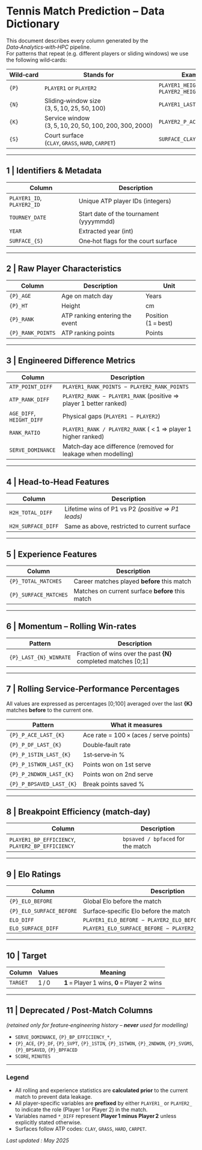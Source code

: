 # Tennis Match Prediction – Data Dictionary

This document describes every column generated by the _Data‑Analytics‑with‑HPC_ pipeline.  
For patterns that repeat (e.g. different players or sliding windows) we use the following
wild‑cards:

| Wild‑card | Stands for                                             | Example                            |
| --------- | ------------------------------------------------------ | ---------------------------------- |
| `{P}`     | `PLAYER1` or `PLAYER2`                                 | `PLAYER1_HEIGHT`, `PLAYER2_HEIGHT` |
| `{N}`     | Sliding‑window size (3, 5, 10, 25, 50, 100)            | `PLAYER1_LAST_25_WINRATE`          |
| `{K}`     | Service window (3, 5, 10, 20, 50, 100, 200, 300, 2000) | `PLAYER2_P_ACE_LAST_50`            |
| `{S}`     | Court surface (`CLAY`, `GRASS`, `HARD`, `CARPET`)      | `SURFACE_CLAY`                     |

---

## 1 | Identifiers & Metadata

| Column                     | Description                             |
| -------------------------- | --------------------------------------- |
| `PLAYER1_ID`, `PLAYER2_ID` | Unique ATP player IDs (integers)        |
| `TOURNEY_DATE`             | Start date of the tournament (yyyymmdd) |
| `YEAR`                     | Extracted year (int)                    |
| `SURFACE_{S}`              | One‑hot flags for the court surface     |

---

## 2 | Raw Player Characteristics

| Column            | Description                    | Unit                |
| ----------------- | ------------------------------ | ------------------- |
| `{P}_AGE`         | Age on match day               | Years               |
| `{P}_HT`          | Height                         | cm                  |
| `{P}_RANK`        | ATP ranking entering the event | Position (1 = best) |
| `{P}_RANK_POINTS` | ATP ranking points             | Points              |

---

## 3 | Engineered Difference Metrics

| Column                    | Description                                                       |
| ------------------------- | ----------------------------------------------------------------- |
| `ATP_POINT_DIFF`          | `PLAYER1_RANK_POINTS − PLAYER2_RANK_POINTS`                       |
| `ATP_RANK_DIFF`           | `PLAYER2_RANK − PLAYER1_RANK` (positive ⇒ player 1 better ranked) |
| `AGE_DIFF`, `HEIGHT_DIFF` | Physical gaps (`PLAYER1 − PLAYER2`)                               |
| `RANK_RATIO`              | `PLAYER1_RANK / PLAYER2_RANK` ( < 1 ⇒ player 1 higher ranked)     |
| `SERVE_DOMINANCE`         | Match‑day ace difference (removed for leakage when modelling)     |

---

## 4 | Head‑to‑Head Features

| Column             | Description                                       |
| ------------------ | ------------------------------------------------- |
| `H2H_TOTAL_DIFF`   | Lifetime wins of P1 vs P2 _(positive ⇒ P1 leads)_ |
| `H2H_SURFACE_DIFF` | Same as above, restricted to current surface      |

---

## 5 | Experience Features

| Column                | Description                                      |
| --------------------- | ------------------------------------------------ |
| `{P}_TOTAL_MATCHES`   | Career matches played **before** this match      |
| `{P}_SURFACE_MATCHES` | Matches on current surface **before** this match |

---

## 6 | Momentum – Rolling Win‑rates

| Pattern                | Description                                                    |
| ---------------------- | -------------------------------------------------------------- |
| `{P}_LAST_{N}_WINRATE` | Fraction of wins over the past **{N}** completed matches [0;1] |

---

## 7 | Rolling Service‑Performance Percentages

All values are expressed as percentages [0;100] averaged over the last **{K}** matches **before** to the current one.

| Pattern                  | What it measures                       |
| ------------------------ | -------------------------------------- |
| `{P}_P_ACE_LAST_{K}`     | Ace rate = 100 × (aces / serve points) |
| `{P}_P_DF_LAST_{K}`      | Double‑fault rate                      |
| `{P}_P_1STIN_LAST_{K}`   | 1st‑serve‑in %                         |
| `{P}_P_1STWON_LAST_{K}`  | Points won on 1st serve                |
| `{P}_P_2NDWON_LAST_{K}`  | Points won on 2nd serve                |
| `{P}_P_BPSAVED_LAST_{K}` | Break points saved %                   |

---

## 8 | Breakpoint Efficiency (match‑day)

| Column                                           | Description                       |
| ------------------------------------------------ | --------------------------------- |
| `PLAYER1_BP_EFFICIENCY`, `PLAYER2_BP_EFFICIENCY` | `bpsaved / bpfaced` for the match |

---

## 9 | Elo Ratings

| Column                   | Description                                               |
| ------------------------ | --------------------------------------------------------- |
| `{P}_ELO_BEFORE`         | Global Elo before the match                               |
| `{P}_ELO_SURFACE_BEFORE` | Surface‑specific Elo before the match                     |
| `ELO_DIFF`               | `PLAYER1_ELO_BEFORE − PLAYER2_ELO_BEFORE`                 |
| `ELO_SURFACE_DIFF`       | `PLAYER1_ELO_SURFACE_BEFORE − PLAYER2_ELO_SURFACE_BEFORE` |

---

## 10 | Target

| Column   | Values | Meaning                                      |
| -------- | ------ | -------------------------------------------- |
| `TARGET` | 1 / 0  | **1** = Player 1 wins, **0** = Player 2 wins |

---

## 11 | Deprecated / Post‑Match Columns

_(retained only for feature‑engineering history – **never** used for modelling)_

- `SERVE_DOMINANCE`, `{P}_BP_EFFICIENCY_*`,
- `{P}_ACE`, `{P}_DF`, `{P}_SVPT`, `{P}_1STIN`, `{P}_1STWON`, `{P}_2NDWON`, `{P}_SVGMS`, `{P}_BPSAVED`, `{P}_BPFACED`
- `SCORE`, `MINUTES`

---

### Legend

- All rolling and experience statistics are **calculated prior** to the current match to prevent data leakage.
- All player-specific variables are **prefixed** by either `PLAYER1_` or `PLAYER2_` to indicate the role (Player 1 or Player 2) in the match.
- Variables named `*_DIFF` represent **Player 1 minus Player 2** unless explicitly stated otherwise.
- Surfaces follow ATP codes: `CLAY`, `GRASS`, `HARD`, `CARPET`.

_Last updated : May 2025_
